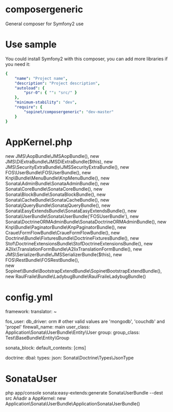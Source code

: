 composergeneric
===============

General composer for Symfony2 use

Use sample
==========

You could install Symfony2 with this composer, you can add more libraries if you need it:

```yaml
{
    "name": "Project name",
    "description": "Project description",
    "autoload": {
        "psr-0": { "": "src/" }
    },
    "minimum-stability": "dev",  
    "require": {
        "sopinet/composergeneric": "dev-master"
    }
}
```
AppKernel.php
=============

new JMS\AopBundle\JMSAopBundle(),
new JMS\DiExtraBundle\JMSDiExtraBundle($this),
new JMS\SecurityExtraBundle\JMSSecurityExtraBundle(),
new FOS\UserBundle\FOSUserBundle(),
new Knp\Bundle\MenuBundle\KnpMenuBundle(),
new Sonata\AdminBundle\SonataAdminBundle(),
new Sonata\CoreBundle\SonataCoreBundle(),
new Sonata\BlockBundle\SonataBlockBundle(),
new Sonata\CacheBundle\SonataCacheBundle(),
new Sonata\jQueryBundle\SonatajQueryBundle(),
new Sonata\EasyExtendsBundle\SonataEasyExtendsBundle(),
new Sonata\UserBundle\SonataUserBundle('FOSUserBundle'),
new Sonata\DoctrineORMAdminBundle\SonataDoctrineORMAdminBundle(),
new Knp\Bundle\PaginatorBundle\KnpPaginatorBundle(),
new Craue\FormFlowBundle\CraueFormFlowBundle(),                
new Doctrine\Bundle\FixturesBundle\DoctrineFixturesBundle(), 
new Stof\DoctrineExtensionsBundle\StofDoctrineExtensionsBundle(),
new A2lix\TranslationFormBundle\A2lixTranslationFormBundle(),
new JMS\SerializerBundle\JMSSerializerBundle($this),
new FOS\RestBundle\FOSRestBundle(),     
new Sopinet\Bundle\BootstrapExtendBundle\SopinetBootstrapExtendBundle(),
new RaulFraile\Bundle\LadybugBundle\RaulFraileLadybugBundle()

config.yml
==========

framework:
    translator:      ~

fos_user:
    db_driver: orm # other valid values are 'mongodb', 'couchdb' and 'propel'
    firewall_name: main
    user_class: Application\Sonata\UserBundle\Entity\User
    group:
       group_class: Test\BaseBundle\Entity\Group
       
sonata_block:
    default_contexts: [cms]
    
doctrine:
    dbal:
        types:
            json: Sonata\Doctrine\Types\JsonType
            
SonataUser
==========

php app/console sonata:easy-extends:generate SonataUserBundle --dest src
Añadir a AppKernel: new Application\Sonata\UserBundle\ApplicationSonataUserBundle()
